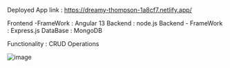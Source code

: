 Deployed App link : https://dreamy-thompson-1a8cf7.netlify.app/

Frontend -FrameWork : Angular 13
Backend : node.js 
Backend - FrameWork : Express.js
DataBase : MongoDB

Functionality : CRUD Operations

![image](https://user-images.githubusercontent.com/43378477/158624122-65595679-552f-4954-86f6-c254bcac1c9c.png)



